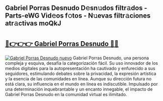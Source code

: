 ## Gabriel Porras Desnudo D𝚎sn𝚞dos filtr𝚊dos - Parts-eWG Vid𝚎os f𝚘tos - N𝚞evas filtr𝚊ciones atr𝚊ctivas moQkJ

# <h2><a href="http://mb8pab.tromn.icu/?c=Gabriel+Porras+Desnudo">🔗👉👉👉 Gabriel Porras Desnudo 🔗🔗</a></h2>

[![Gabriel Porras Desnudo nuevo](https://i.imgur.com/pEAQMta.gif)](http://mb8pab.tromn.icu/?c=Gabriel+Porras+Desnudo)
Gabriel Porras Desnudo, una persona compleja y esquiva, desafía la categorización fácil. Su uso innovador de los medios digitales para la autopresentación ha cautivado y enfurecido a sus seguidores, estimulando debates sobre la privacidad, la expresión artística y la esencia de las comunidades en línea. Aunque su dirección futura no está clara, su influencia en el mundo en línea es indiscutible. Impulsado por una determinación inquebrantable y un encanto innegable, el impacto de Gabriel Porras Desnudo en la comunidad virtual es ilimitado.
